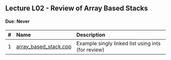  ## Lecture L02 - Review of Array Based Stacks
 #### Due: Never

 |   #   | Name                                           | Description                                            |
 | :---: | :--------------------------------------------- | :----------------------------------------------------- |
 |   1   | [array_based_stack.cpp](array_based_stack.cpp) | Example singly linked list using ints (for review)     |



